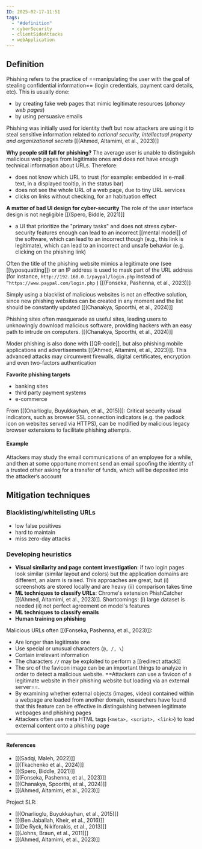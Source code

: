 ```yaml
---
ID: 2025-02-17-11:51
tags:
  - "#definition"
  - cyberSecurity
  - clientSideAttacks
  - webApplication
---
```

## Definition

Phishing refers to the practice of ==manipulating the user with the goal of stealing confidential information== (login credentials, payment card details, etc). This is usually done:
- by creating fake web pages that mimic legitimate resources (*phoney web pages*)
- by using persuasive emails 

Phishing was initially used for identity theft but now attackers are using it to steal sensitive information related to *national security, intellectual property and organizational secrets* [[(Ahmed, Altamimi, et al., 2023)]]

**Why people still fall for phishing?**
The average user is unable to distinguish malicious web pages from legitimate ones and does not have enough technical information about URLs. Therefore:
- does not know which URL to trust (for example: embedded in e-mail text, in a displayed tooltip, in the status bar)
- does not see the whole URL of a web page, due to tiny URL services
- clicks on links without checking, for an habituation effect

**A matter of bad UI design for cyber-security**
The role of the user interface design is not negligible [[(Spero, Biddle, 2021)]]
- a UI that prioritize the "primary tasks" and does not stress cyber-security features enough can lead to an incorrect [[mental model]] of the software, which can lead to an incorrect though (e.g., this link is legitimate), which can lead to an incorrect and unsafe behavior (e.g. clicking on the phishing link)

Often the title of the phishing website mimics a legitimate one (see [[typosquatting]]) or an IP address is used to mask part of the URL address (for instance, `http://192.168.0.1/paypal/login.php` instead of `“https://www.paypal.com/login.php` ) [[(Fonseka, Pashenna, et al., 2023)]]

Simply using a blacklist of malicious websites is not an effective solution, since new phishing websites can be created in any moment and the list should be constantly updated [[(Chanakya, Spoorthi, et al., 2024)]]

Phishing sites often masquerade as useful sites, leading users to unknowingly download malicious software, providing hackers with an easy path to intrude on computers. [[(Chanakya, Spoorthi, et al., 2024)]]

Moder phishing is also done with [[QR-code]], but also phishing mobile applications and advertisements [[(Ahmed, Altamimi, et al., 2023)]]. This advanced attacks may circumvent firewalls, digital certificates, encryption and even two-factors authentication

**Favorite phishing targets**
- banking sites
- third party payment systems
- e-commerce

From [[(Onarlioglu, Buyukkayhan, et al., 2015)]]: Critical security visual indicators, such as browser SSL connection indicators (e.g. the padlock icon on websites served via HTTPS), can be modified by malicious legacy browser extensions to facilitate phishing attempts.

#### Example

Attackers may study the email communications of an employee for a while, and then at some opportune moment send an email spoofing the identity of a trusted other asking for a transfer of funds, which will be deposited into the attacker’s account

## Mitigation techniques

### Blacklisting/whitelisting URLs

- low false positives
- hard to maintain
- miss zero-day attacks

### Developing heuristics

- **Visual similarity and page content investigation**: if two login pages look similar (similar layout and colors) but the application domains are different, an alarm is raised. This approaches are great, but (i) screenshots are stored locally and are heavy (ii) comparison takes time
- **ML techniques to classify URLs**: Chrome's extension PhishCatcher [[(Ahmed, Altamimi, et al., 2023)]]. Shortcomings: (i) large dataset is needed (ii) not perfect agreement on model's features
- **ML techniques to classify emails**
- **Human training on phishing**

Malicious URLs often [[(Fonseka, Pashenna, et al., 2023)]]:
- Are longer than legitimate one
- Use special or unusual characters (`@, /, \`)
- Contain irrelevant information
- The characters `//` may be exploited to perform a [[redirect attack]]
- The src of the favicon image can be an important things to analyze in order to detect a malicious website. ==Attackers can use a favicon of a legitimate website in their phishing website but loading via an external server==.
- By examining whether external objects (images, video) contained within a webpage are loaded from another domain, researchers have found that this feature can be effective in distinguishing between legitimate webpages and phishing pages
- Attackers often use meta HTML tags (`<meta>, <script>, <link>`) to load external content onto a phishing page

---
#### References
- [[(Sadqi, Maleh, 2022)]]
- [[(Tkachenko et al., 2024)]]
- [[(Spero, Biddle, 2021)]]
- [[(Fonseka, Pashenna, et al., 2023)]]
- [[(Chanakya, Spoorthi, et al., 2024)]]
- [[(Ahmed, Altamimi, et al., 2023)]]

Project SLR:
- [[(Onarlioglu, Buyukkayhan, et al., 2015)]]
- [[(Ben Jaballah, Kheir, et al., 2016)]]
- [[(De Ryck, Nikiforakis, et al., 2013)]]
- [[(Johns, Braun, et al., 2011)]]
- [[(Ahmed, Altamimi, et al., 2023)]]